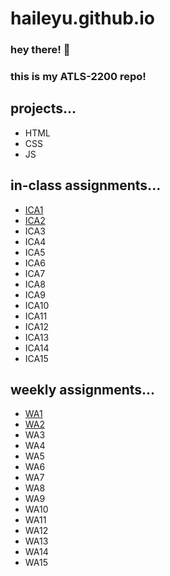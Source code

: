 # haileyu.github.io

### hey there! 👋
### this is my ATLS-2200 repo!  

## projects...
* HTML
* CSS 
* JS 

## in-class assignments...
* [ICA1](/ica/hu-ica1.pdf)
* [ICA2](/ica/hu-ica2.pdf)
* ICA3
* ICA4
* ICA5
* ICA6
* ICA7
* ICA8
* ICA9
* ICA10
* ICA11
* ICA12
* ICA13
* ICA14
* ICA15

## weekly assignments...
* [WA1](https://haileyu.github.io/haileyu/wa/wa1)
* [WA2](https://haileyu.github.io/haileyu/wa/wa2)
* WA3
* WA4
* WA5
* WA6
* WA7
* WA8
* WA9
* WA10
* WA11
* WA12
* WA13
* WA14
* WA15